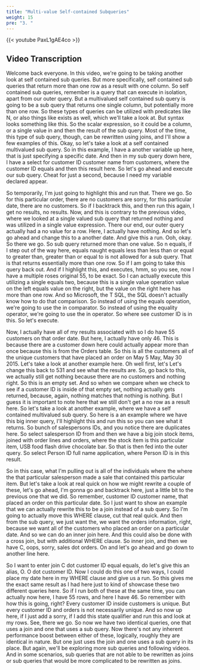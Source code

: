 ```yaml
---
title: "Multi-value Self-contained Subqueries"
weight: 15
pre: "3. "
---
```


{{< youtube PaxL1gAE4co >}}

## Video Transcription

Welcome back everyone. In this video, we're going to be taking another look at self contained sub queries. But more specifically, self contained sub queries that return more than one row as a result with one column. So self contained sub queries, remember is a query that can execute in isolation, apart from our outer query. But a multivalued self contained sub query is going to be a sub query that returns one single column, but potentially more than one row. So these types of queries can be utilized with predicates like N, or also things like exists as well, which we'll take a look at. But syntax looks something like this. So the scalar expression, so it could be a column, or a single value in and then the result of the sub query. Most of the time, this type of sub query, though, can be rewritten using joins, and I'll show a few examples of this. Okay, so let's take a look at a self contained multivalued sub query. So in this example, I have a another variable up here, that is just specifying a specific date. And then in my sub query down here, I have a select for customer ID customer name from customers, where the customer ID equals and then this result here. So let's go ahead and execute our sub query. Cheat for just a second, because I need my variable declared appear. 

So temporarily, I'm just going to highlight this and run that. There we go. So for this particular order, there are no customers are sorry, for this particular date, there are no customers. So if I backtrack this, and then run this again, I get no results, no results. Now, and this is contrary to the previous video, where we looked at a single valued sub query that returned nothing and was utilized in a single value expression. There our end, our outer query actually had a no value for a row. Here, I actually have nothing. And so let's go ahead and change this to a another date. And give this a run. Ooh, okay. So there we go. So sub query returned more than one value. So n equals, if I step out of the way here, equals naught equals less than less than or equal to greater than, greater than or equal to is not allowed for a sub query. That is that returns essentially more than one row. So if I am going to take this query back out. And if I highlight this, and executes, hmm, so you see, now I have a multiple roses original 55, to be exact. So I can actually execute this utilizing a single equals two, because this is a single value operation value on the left equals value on the right, but the value on the right here has more than one row. And so Microsoft, the T SQL, the SQL doesn't actually know how to do that comparison. So instead of using the equals operation, we're going to use the in comparator. So instead of using the equality operator, we're going to use the in operator. So where see customer ID is in this. So let's execute. 

Now, I actually have all of my results associated with so I do have 55 customers on that order date. But here, I actually have only 46. This is because there are a customer down here could actually appear more than once because this is from the Orders table. So this is all the customers all of the unique customers that have placed an order on May 5 May, May 30 2015. Let's take a look at another example here. Oh well first, let's Let's change this back to 531 and see what the results are. So, go back to this, we actually still get nothing because there are no customers and nothing right. So this is an empty set. And so when we compare when we check to see if a customer ID is inside of that empty set, nothing actually gets returned, because, again, nothing matches that nothing is nothing. But I guess it is important to note here that we still don't get a no row as a result here. So let's take a look at another example, where we have a self contained multivalued sub query. So here is a an example where we have this big inner query, I'll highlight this and run this so you can see what it returns. So bunch of salespersons IDs, and you notice there are duplicates here. So select salesperson ID from and then we have a big join stock items, joined with order lines and orders, where the stock item is this particular item, USB food flash drive chocolate bar. So that is then fed into the outer query. So select Person ID full name application, where Person ID is in this result. 

So in this case, what I'm pulling out is all of the individuals where the where the that particular salesperson made a sale that contained this particular item. But let's take a look at real quick on how we might rewrite a couple of these, let's go ahead, I'm gonna go and backtrack here, just a little bit to the previous one that we did. So remember, customer ID customer name, that placed an order on this particular date. So I just want to show an example that we can actually rewrite this to be a join instead of a sub query. So I'm going to actually move this WHERE clause, cut that real quick. And then from the sub query, we just want the, we want the orders information, right, because we want all of the customers who placed an order on a particular date. And so we can do an inner join here. And this could also be done with a cross join, but with additional WHERE clause. So inner join, and then we have C, oops, sorry, sales dot orders. On and let's go ahead and go down to another line here. 

So I want to enter join C dot customer ID equal equals, do let's give this an alias, O. O dot customer ID. Now I could do this one of two ways, I could place my date here in my WHERE clause and give us a run. So this gives me the exact same result as I had here just to kind of showcase these two different queries here. So if I run both of these at the same time, you can actually now here, I have 55 rows, and here I have 46. So remember with how this is going, right? Every customer ID inside customers is unique. But every customer ID and orders is not necessarily unique. And so now up here, if I just add a sorry, if I add this state qualifier and run this and look at my rows. See, there we go. So now we have two identical queries, one that uses a join and one that uses a sub query. Now there's not any inherent performance boost between either of these, logically, roughly they are identical in nature. But one just uses the join and one uses a sub query in its place. But again, we'll be exploring more sub queries and following videos. And in some scenarios, sub queries that are not able to be rewritten as joins or sub queries that would be more complicated to be rewritten as joins.